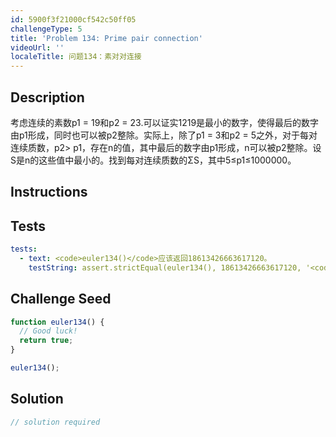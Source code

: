```yaml
---
id: 5900f3f21000cf542c50ff05
challengeType: 5
title: 'Problem 134: Prime pair connection'
videoUrl: ''
localeTitle: 问题134：素对对连接
---
```


## Description
<section id="description">考虑连续的素数p1 = 19和p2 = 23.可以证实1219是最小的数字，使得最后的数字由p1形成，同时也可以被p2整除。实际上，除了p1 = 3和p2 = 5之外，对于每对连续质数，p2&gt; p1，存在n的值，其中最后的数字由p1形成，n可以被p2整除。设S是n的这些值中最小的。找到每对连续质数的ΣS，其中5≤p1≤1000000。 </section>

## Instructions
<section id="instructions">
</section>

## Tests
<section id='tests'>

```yml
tests:
  - text: <code>euler134()</code>应该返回18613426663617120。
    testString: assert.strictEqual(euler134(), 18613426663617120, '<code>euler134()</code> should return 18613426663617120.');

```

</section>

## Challenge Seed
<section id='challengeSeed'>

<div id='js-seed'>

```js
function euler134() {
  // Good luck!
  return true;
}

euler134();

```

</div>



</section>

## Solution
<section id='solution'>

```js
// solution required
```
</section>
